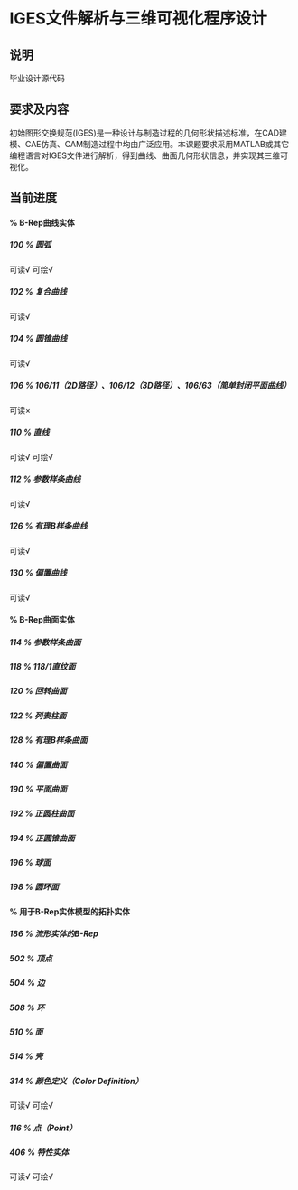 # IGES文件解析与三维可视化程序设计
## 说明
毕业设计源代码
## 要求及内容
初始图形交换规范(IGES)是一种设计与制造过程的几何形状描述标准，在CAD建模、CAE仿真、CAM制造过程中均由广泛应用。本课题要求采用MATLAB或其它编程语言对IGES文件进行解析，得到曲线、曲面几何形状信息，并实现其三维可视化。
## 当前进度
#### % B-Rep曲线实体
##### 100 % 圆弧
可读√
可绘√
##### 102 % 复合曲线
可读√
##### 104 % 圆锥曲线
可读√
##### 106 % 106/11（2D路径）、106/12（3D路径）、106/63（简单封闭平面曲线）
可读×
##### 110 % 直线
可读√
可绘√
##### 112 % 参数样条曲线
可读√
##### 126 % 有理B样条曲线
可读√
##### 130 % 偏置曲线
可读√


#### % B-Rep曲面实体

##### 114 % 参数样条曲面

##### 118 % 118/1直纹面

##### 120 % 回转曲面

##### 122 % 列表柱面

##### 128 % 有理B样条曲面

##### 140 % 偏置曲面

##### 190 % 平面曲面

##### 192 % 正圆柱曲面

##### 194 % 正圆锥曲面

##### 196 % 球面

##### 198 % 圆环面


#### % 用于B-Rep实体模型的拓扑实体

##### 186 % 流形实体的B-Rep

##### 502 % 顶点

##### 504 % 边

##### 508 % 环

##### 510 % 面

##### 514 % 壳

##### 314 % 颜色定义（Color Definition）
可读√
可绘√
##### 116 % 点（Point）

##### 406 % 特性实体
可读√
可绘√